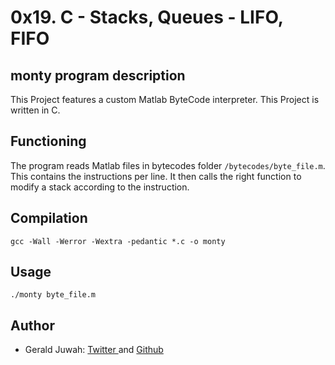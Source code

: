# 0x19. C - Stacks, Queues - LIFO, FIFO
## monty program description

This Project features a custom Matlab ByteCode interpreter. This Project is written in C.

## Functioning

The program reads Matlab files in bytecodes folder `/bytecodes/byte_file.m`. This contains the instructions per line. It then calls the right function to modify a stack according to the instruction.

## Compilation 

    gcc -Wall -Werror -Wextra -pedantic *.c -o monty

## Usage

    ./monty byte_file.m


## Author
- Gerald Juwah: <a href= "https://twitter.com/Gee_103"> Twitter </a> and <a href= "https://github.com/Gejix"> Github </a>
